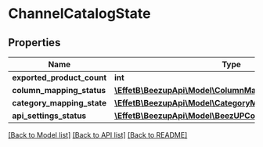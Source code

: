 # ChannelCatalogState

## Properties
Name | Type | Description | Notes
------------ | ------------- | ------------- | -------------
**exported_product_count** | **int** |  | 
**column_mapping_status** | [**\EffetB\BeezupApi\Model\ColumnMappingStatus**](ColumnMappingStatus.md) |  | 
**category_mapping_state** | [**\EffetB\BeezupApi\Model\CategoryMappingState**](CategoryMappingState.md) |  | 
**api_settings_status** | [**\EffetB\BeezupApi\Model\BeezUPCommonApiSettingsStatus**](BeezUPCommonApiSettingsStatus.md) |  | [optional] 

[[Back to Model list]](../README.md#documentation-for-models) [[Back to API list]](../README.md#documentation-for-api-endpoints) [[Back to README]](../README.md)


